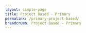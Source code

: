```yaml
---
layout: simple-page
title: Project Based - Primary
permalink: /primary-project-based/
breadcrumb: Project Based - Primary
---
```


